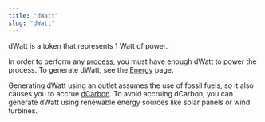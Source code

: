 ```yaml
---
title: "dWatt"
slug: "dWatt"
---
```


dWatt is a token that represents 1 Watt of power.

In order to perform any [process](/docs/processes), you must have enough dWatt to power the process. To generate dWatt, see the [Energy](/energy) page.

Generating dWatt using an outlet assumes the use of fossil fuels, so it also causes you to accrue [dCarbon](/docs/dCarbon). To avoid accruing dCarbon, you can generate dWatt using renewable energy sources like solar panels or wind turbines.